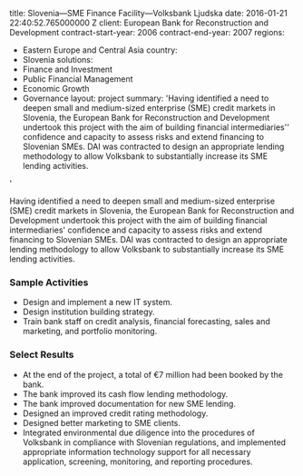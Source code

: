 
title: Slovenia—SME Finance Facility—Volksbank Ljudska
date: 2016-01-21 22:40:52.765000000 Z
client: European Bank for Reconstruction and Development
contract-start-year: 2006
contract-end-year: 2007
regions:
- Eastern Europe and Central Asia
country:
- Slovenia
solutions:
- Finance and Investment
- Public Financial Management
- Economic Growth
- Governance
layout: project
summary: 'Having identified a need to deepen small and medium-sized enterprise (SME)
  credit markets in Slovenia, the European Bank for Reconstruction and Development
  undertook this project with the aim of building financial intermediaries'' confidence
  and capacity to assess risks and extend financing to Slovenian SMEs. DAI was contracted
  to design an appropriate lending methodology to allow Volksbank to substantially
  increase its SME lending activities.

'


Having identified a need to deepen small and medium-sized enterprise (SME) credit markets in Slovenia, the European Bank for Reconstruction and Development undertook this project with the aim of building financial intermediaries' confidence and capacity to assess risks and extend financing to Slovenian SMEs. DAI was contracted to design an appropriate lending methodology to allow Volksbank to substantially increase its SME lending activities.

###  Sample Activities

* Design and implement a new IT system.
* Design institution building strategy.
* Train bank staff on credit analysis, financial forecasting, sales and marketing, and portfolio monitoring.

###  Select Results

* At the end of the project, a total of €7 million had been booked by the bank.
* The bank improved its cash flow lending methodology.
* The bank improved documentation for new SME lending.
* Designed an improved credit rating methodology.
* Designed better marketing to SME clients.
* Integrated environmental due diligence into the procedures of Volksbank in compliance with Slovenian regulations, and implemented appropriate information technology support for all necessary application, screening, monitoring, and reporting procedures.
